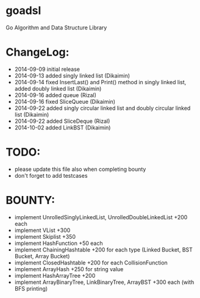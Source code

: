goadsl
======

Go Algorithm and Data Structure Library


ChangeLog:
==========

* 2014-09-09 initial release
* 2014-09-13 added singly linked list (Dikaimin)
* 2014-09-14 fixed InsertLast() and Print() method in singly linked list, added doubly linked list (Dikaimin)
* 2014-09-16 added queue (Rizal)
* 2014-09-16 fixed SliceQueue (Dikaimin)
* 2014-09-22 added singly circular linked list and doubly circular linked list (Dikaimin)
* 2014-09-22 added SliceDeque (Rizal)
* 2014-10-02 added LinkBST (Dikaimin)

TODO:
=====

* please update this file also when completing bounty
* don't forget to add testcases

BOUNTY:
=======

* implement UnrolledSinglyLinkedList, UnrolledDoubleLinkedList +200 each
* implement VList +300
* implement Skiplist +350
* implement HashFunction +50 each
* implement ChainingHashtable +200 for each type (Linked Bucket, BST Bucket, Array Bucket)
* implement ClosedHashtable +200 for each CollisionFunction
* implement ArrayHash +250 for string value
* implement HashArrayTree +200
* implement ArrayBinaryTree, LinkBinaryTree, ArrayBST +300 each (with BFS printing)
